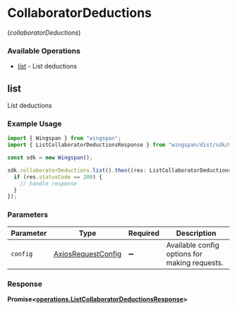 # CollaboratorDeductions
(*collaboratorDeductions*)

### Available Operations

* [list](#list) - List deductions

## list

List deductions

### Example Usage

```typescript
import { Wingspan } from "wingspan";
import { ListCollaboratorDeductionsResponse } from "wingspan/dist/sdk/models/operations";

const sdk = new Wingspan();

sdk.collaboratorDeductions.list().then((res: ListCollaboratorDeductionsResponse) => {
  if (res.statusCode == 200) {
    // handle response
  }
});
```

### Parameters

| Parameter                                                    | Type                                                         | Required                                                     | Description                                                  |
| ------------------------------------------------------------ | ------------------------------------------------------------ | ------------------------------------------------------------ | ------------------------------------------------------------ |
| `config`                                                     | [AxiosRequestConfig](https://axios-http.com/docs/req_config) | :heavy_minus_sign:                                           | Available config options for making requests.                |


### Response

**Promise<[operations.ListCollaboratorDeductionsResponse](../../models/operations/listcollaboratordeductionsresponse.md)>**

